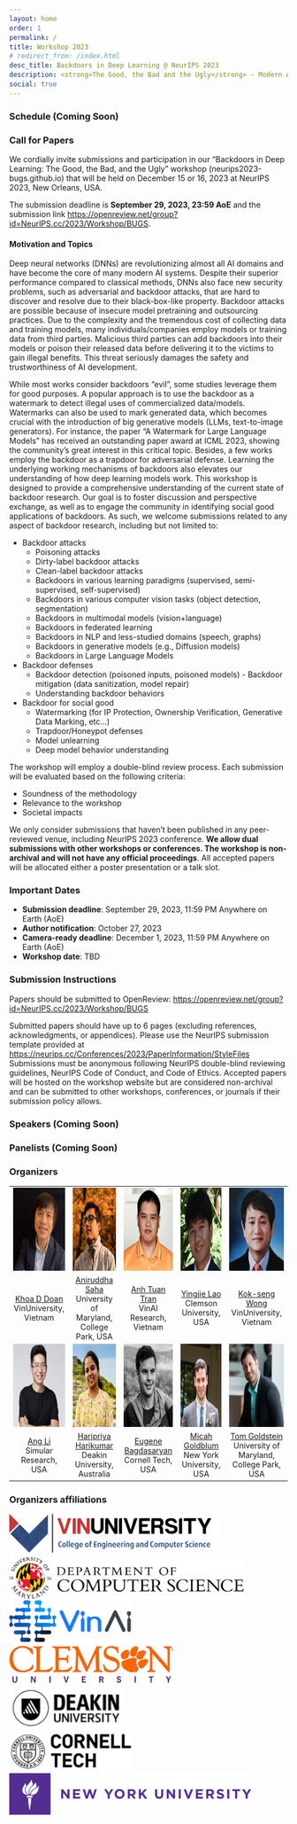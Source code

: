 ```yaml
---
layout: home
order: 1
permalink: /
title: Workshop 2023
# redirect_from: /index.html
desc_title: Backdoors in Deep Learning @ NeurIPS 2023
description: <strong>The Good, the Bad and the Ugly</strong> - Modern AI development requires using and sharing of models and data safely. Uncovering backdoor, a foe and a friend at the front door.
social: true
---
```


<!-- **UPDATE**: fill out this form if you are interested in a post-workshop social: [https://forms.gle/XjeSVmyHnsp7EmLB6](https://forms.gle/XjeSVmyHnsp7EmLB6). -->

<!-- ### Schedule (Meeting Room 317A, 9 AM - 5 PM, July 29, 2023) -->
### Schedule (Coming Soon)

<!-- ⭐ **Link to ICML page: [https://icml.cc/virtual/2023/workshop/21499](https://icml.cc/virtual/2023/workshop/21499)** ⭐ -->


<!-- |---------------------|----------------------------------------------------------------------------------------|---------------------------------------------------------------------------------------|
| Start Time (GMT-10, Hawaii)          | Session                                                                                | Speaker(s)                                                                            |
|---------------------|----------------------------------------------------------------------------------------|---------------------------------------------------------------------------------------|
| 9:00 am | Opening Remarks                                                                        | Organizers                                                                            |
|---------------------|----------------------------------------------------------------------------------------|---------------------------------------------------------------------------------------|
| 9:05 am | Invited talk 1                                                                         | Johannes Ballé |
| 9:35 am | Invited talk 2                                                                        | Tsachy Weissman  |
| 10:05 am | Coffee break                                                                           |  |
| 10:20 am | Invited talk 3                                                                                |José Miguel Hernández-Lobato |
| 10:50 am | Oral 1                                                                                |Neural Distributed Compressor Does Binning |
| 11:10 am  | Panel discussion                                                                     | Ashish Khisti, Ties van Rozendaal, George Toderici, Rashmi Vinayak |  |
| 11:55 am | Lunch break
|---------------------|----------------------------------------------------------------------------------------|---------------------------------------------------------------------------------------|
| 12:55 pm | Invited talk 4                                                                         | Hyeji Kim |
| 1:25 pm | Oral 2                                                                                | Entropy Coding of Unordered Data Structures |
| 1:45 pm | Invited talk 4                                                                         | Yan Lu |
| 2:15 pm | Poster session                                                                          | |
|---------------------|----------------------------------------------------------------------------------------|---------------------------------------------------------------------------------------|
| 3:45 pm | Invited talk 5                                                                     | Aaron Wagner |
| 4:15 pm | Oral 3                                                                                | Neural Image Compression: Generalization, Robustness, and Spectral Bias |
| 4:35 pm | Oral 4                                                                     | Slicing Mutual Information Generalization Bounds for Neural Networks |
| 4:55 pm   | Closing Remarks                                                                        | Organizers    | -->

### Call for Papers


We cordially invite submissions and participation in our “Backdoors in Deep Learning: The Good, the Bad, and the Ugly” workshop (neurips2023-bugs.github.io) that will be held on December 15 or 16, 2023 at NeurIPS 2023, New Orleans, USA. 

The submission deadline is **September 29, 2023, 23:59 AoE** and the submission link <a href="https://openreview.net/group?id=NeurIPS.cc/2023/Workshop/BUGS">https://openreview.net/group?id=NeurIPS.cc/2023/Workshop/BUGS</a>.

#### Motivation and Topics

Deep neural networks (DNNs) are revolutionizing almost all AI domains and have become the core of many modern AI systems. Despite their superior performance compared to classical methods, DNNs also face new security problems, such as adversarial and backdoor attacks, that are hard to discover and resolve due to their black-box-like property. Backdoor attacks are possible because of insecure model pretraining and outsourcing practices. Due to the complexity and the tremendous cost of collecting data and training models, many individuals/companies employ models or training data from third parties. Malicious third parties can add backdoors into their models or poison their released data before delivering it to the victims to gain illegal benefits. This threat seriously damages the safety and trustworthiness of AI development.

While most works consider backdoors “evil”, some studies leverage them for good purposes. A popular approach is to use the backdoor as a watermark to detect illegal uses of commercialized data/models. Watermarks can also be used to mark generated data, which becomes crucial with the introduction of big generative models (LLMs, text-to-image generators). For instance, the paper “A Watermark for Large Language Models” has received an outstanding paper award at ICML 2023, showing the community’s great interest in this critical topic. Besides, a few works employ the backdoor as a trapdoor for adversarial defense. Learning the underlying working mechanisms of backdoors also elevates our understanding of how deep learning models work.
This workshop is designed to provide a comprehensive understanding of the current state of backdoor research. Our goal is to foster discussion and perspective exchange, as well as to engage the community in identifying social good applications of backdoors. As such, we welcome submissions related to any aspect of backdoor research, including but not limited to:


* Backdoor attacks
  * Poisoning attacks
  * Dirty-label backdoor attacks
  * Clean-label backdoor attacks
  * Backdoors in various learning paradigms (supervised, semi-supervised, self-supervised)
  * Backdoors in various computer vision tasks (object detection, segmentation)
  * Backdoors in multimodal models (vision+language)
  * Backdoors in federated learning
  * Backdoors in NLP and less-studied domains (speech, graphs)
  * Backdoors in generative models (e.g., Diffusion models)
  * Backdoors in Large Language Models
* Backdoor defenses
  * Backdoor detection (poisoned inputs, poisoned models) - Backdoor mitigation (data sanitization, model repair)
  * Understanding backdoor behaviors
* Backdoor for social good
  * Watermarking (for IP Protection, Ownership Verification, Generative Data Marking, etc...)
  * Trapdoor/Honeypot defenses
  * Model unlearning
  * Deep model behavior understanding

The workshop will employ a double-blind review process. Each submission will be evaluated based on the following criteria:

* Soundness of the methodology
* Relevance to the workshop
* Societal impacts

We only consider submissions that haven’t been published in any peer-reviewed venue, including NeurIPS 2023 conference. **We allow dual submissions with other workshops or conferences. The workshop is non-archival and will not have any official proceedings**. All accepted papers will be allocated either a poster presentation or a talk slot.
 
<!-- ### Call for Reviewers
Please fill out this [Google form](https://docs.google.com/forms/d/e/1FAIpQLSd3L9_o7vAZUSWjWMxi18jZHuIrBaafUBm6v1fTZQorK2o9Qw/viewform) if you are interested in reviewing for the workshop.

🏆 **2 free ICML 2023 workshop registrations will be given as "Best Reviewer Awards"** 🏆 -->

### Important Dates

* **Submission deadline**: September 29, 2023, 11:59 PM Anywhere on Earth (AoE)
* **Author notification**: October 27, 2023
* **Camera-ready deadline**: December 1, 2023, 11:59 PM Anywhere on Earth (AoE)
* **Workshop date**: TBD

### Submission Instructions

Papers should be submitted to OpenReview: <a href="https://openreview.net/group?id=NeurIPS.cc/2023/Workshop/BUGS">https://openreview.net/group?id=NeurIPS.cc/2023/Workshop/BUGS</a>

Submitted papers should have up to 6 pages (excluding references, acknowledgments, or appendices). Please use the NeurIPS submission template provided at <a href="https://neurips.cc/Conferences/2023/PaperInformation/StyleFiles">https://neurips.cc/Conferences/2023/PaperInformation/StyleFiles</a>
Submissions must be anonymous following NeurIPS double-blind reviewing guidelines, NeurIPS Code of Conduct, and Code of Ethics. Accepted papers will be hosted on the workshop website but are considered non-archival and can be submitted to other workshops, conferences, or journals if their submission policy allows.


<!-- **Submission website: [OpenReview](https://openreview.net/group?id=ICML.cc/2023/Workshop/NCW)**

We solicit short workshop paper submissions of up to 4 pages + unlimited references/appendices. Please format submissions in ICML style. Submissions will be double blind: reviewers cannot see author names when conducting reviews, and authors cannot see reviewer names.

Some accepted papers will be accepted as contributed talks. All accepted posters are expected to be presented in-person at the poster session, and all papers published via Openreview after the workshop.

This workshop will not have formal proceedings, so we welcome the submission of work currently under review at other archival ML venues. We also welcome the submission of work recently published in information theory venues (e.g. Transactions on Information Theory, ISIT, ITW) that may be of interest to an ML audience. However, we will not consider work recently published in or accepted to other archival ML venues (e.g. ICML main conference). -->

### Speakers (Coming Soon)

<!-- <table style="width:75%">
  <tr>
    <td style="text-align:center"><img src="assets/img/johannes_balle.png" height="175"></td>
    <td style="text-align:center"><img src="assets/img/jose_hernandez-lobato.jpg" height="175"></td>
    <td style="text-align:center"><img src="assets/img/hyeji_kim.png" height="175"></td>
    <td style="text-align:center"><img src="assets/img/yan_lu.jpg" height="175"></td>
  </tr>
  <tr>
    <td style="text-align:center"><a href="https://balle.io">Johannes Ballé</a> <br> Research Scientist, Google</td>
    <td style="text-align:center"><a href="https://jmhl.org">José Miguel Hernández-Lobato</a> <br> Professor, Cambridge</td>
    <td style="text-align:center"><a href="https://sites.utexas.edu/hkim/">Hyeji Kim</a> <br> Assistant Professor, UT Austin</td>
    <td style="text-align:center"><a href="https://www.microsoft.com/en-us/research/people/yanlu/">Yan Lu</a> <br> Partner Research Manager, Microsoft Research Asia</td>
  </tr>
  <tr>
    <td style="text-align:center"><img src="assets/img/aaron_wagner.jpg" height="175"></td>
    <td style="text-align:center"><img src="assets/img/tsachy_weissman.png" height="175"></td>
  </tr>
  <tr>
    <td style="text-align:center"><a href="https://www.ece.cornell.edu/faculty-directory/aaron-b-wagner">Aaron Wagner</a> <br> Professor, Cornell</td>
    <td style="text-align:center"><a href="https://web.stanford.edu/~tsachy/">Tsachy Weissman</a> <br> Professor, Stanford</td>
  </tr>
</table> -->

### Panelists (Coming Soon)

<!-- <table style="width:75%">
  <tr>
    <td style="text-align:center"><img src="assets/img/ashish_khisti.jpg" height="175"></td>
    <td style="text-align:center"><img src="assets/img/ties_van_rozendaal.jpg" height="175"></td>
    <td style="text-align:center"><img src="assets/img/george_toderici.jpg" height="175"></td>
    <td style="text-align:center"><img src="assets/img/rashmi_vinayak.jpg" height="175"></td>
  </tr>
  <tr>
    <td style="text-align:center"><a href="https://www.ece.utoronto.ca/people/khisti-a/">Ashish Khisti</a> <br> Professor, University of Toronto</td>
    <td style="text-align:center"><a href="http://www.tivaro.nl/">Ties van Rozendaal</a> <br> Senior Deep Learning Researcher, Qualcomm</td>
    <td style="text-align:center"><a href="https://research.google/people/author38233/"> George Toderici </a> <br> Senior Staff Research Scientist, Google</td>
    <td style="text-align:center"><a href="http://www.cs.cmu.edu/~rvinayak/">Rashmi Vinayak</a> <br>Assistant Professor, CMU</td>
  </tr>
</table> -->

### Organizers 


<table style="width:100%">
  <tr>
    <td style="text-align:center"><img src="assets/img/org-khoa-doan-square.jpg" height="150" width="150"></td>
    <td style="text-align:center"><img src="assets/img/org-anidruddha-saha-square.jpeg" height="150"  width="150"></td>
    <td style="text-align:center"><img src="assets/img/org-anh-tran-square.jpg" height="150" width="150"></td>
    <td style="text-align:center"><img src="assets/img/org-yingjie-lao-square.jpg" height="150" width="150"></td>
    <td style="text-align:center"><img src="assets/img/org-kok-seng-wong-square.png" height="150" width="150"></td>
  </tr>
  <tr>
    <td style="text-align:center"><a href="https://khoadoan.me">Khoa D Doan</a> <br>VinUniversity, Vietnam</td>
    <td style="text-align:center"><a href="https://ani0075saha.github.io">Aniruddha Saha</a> <br>University of Maryland, College Park, USA</td>
    <td style="text-align:center"><a href="https://scholar.google.com/citations?user=FYZ5ODQAAAAJ&hl=en">Anh Tuan Tran</a> <br>VinAI Research, Vietnam</td>
    <td style="text-align:center"><a href="https://ylao.people.clemson.edu">Yingjie Lao</a> <br>Clemson University, USA</td>
    <td style="text-align:center"><a href="https://vinuni.edu.vn/people/kok-seng-wong">Kok-seng Wong</a> <br>VinUniversity, Vietnam</td>
  </tr>
  <tr>
    <td style="text-align:center"><img src="assets/img/org-ang-li-square.jpeg" height="150" width="150"></td>
    <td style="text-align:center"><img src="assets/img/org-haripriya-harikumar-square.jpg" height="150"  width="150"></td>
    <td style="text-align:center"><img src="assets/img/org-eugene-bagdasaryan-square.jpeg" height="150" width="150"></td>
    <td style="text-align:center"><img src="assets/img/org-micah-goldblum-square.jpg" height="150" width="150"></td>
    <td style="text-align:center"><img src="assets/img/org-tom-goldstein-square.jpg" height="150" width="150"></td>
  </tr>
  <tr>
    <td style="text-align:center"><a href="https://angli.ai">Ang Li</a> <br>Simular Research, USA</td>
    <td style="text-align:center"><a href="https://haripriyaaharikumar.github.io">Haripriya Harikumar</a> <br>Deakin University, Australia</td>
    <td style="text-align:center"><a href="https://ebagdasa.github.io/">Eugene Bagdasaryan</a> <br>Cornell Tech, USA</td>
    <td style="text-align:center"><a href="https://goldblum.github.io/">Micah Goldblum</a> <br>New York University, USA</td>
    <td style="text-align:center"><a href="https://www.cs.umd.edu/~tomg/">Tom Goldstein</a> <br>University of Maryland, College Park, USA</td>
  </tr>
</table>


### Organizers affiliations
<td style="text-align:center"><a href="https://vinuni.edu.vn/college-of-engineering-computer-science/"><img src="assets/img/inst-vinuni-cecs.png" height="75"></a></td>
<br>

<td style="text-align:center"><a href="https://www.cs.umd.edu/"><img src="assets/img/inst-umd-cs.png" height="75"></a></td>
<br>

<td style="text-align:center"><a href="https://www.vinai.io/"><img src="assets/img/inst-vinai.png" height="75"></a></td>
<br>


<td style="text-align:center"><a href="https://www.clemson.edu/index.html"><img src="assets/img/inst-clemson.png" height="75"></a></td>
<br>

<td style="text-align:center"><a href="https://www.deakin.edu.au/"><img src="assets/img/inst-deakin.png" height="75"></a></td>
<br>

<td style="text-align:center"><a href="https://tech.cornell.edu/"><img src="assets/img/inst-cornell-tech.png" height="75"></a></td>
<br>

<td style="text-align:center"><a href="https://www.nyu.edu/"><img src="assets/img/New_York_University-Logo.png" height="75"></a></td>
